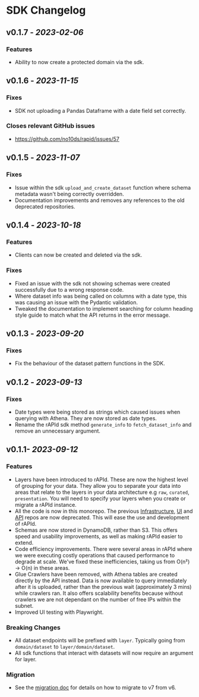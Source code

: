 # SDK Changelog

## v0.1.7 - _2023-02-06_

### Features

- Ability to now create a protected domain via the sdk.

## v0.1.6 - _2023-11-15_

### Fixes

- SDK not uploading a Pandas Dataframe with a date field set correctly.

### Closes relevant GitHub issues

- https://github.com/no10ds/rapid/issues/57

## v0.1.5 - _2023-11-07_

### Fixes

- Issue within the sdk `upload_and_create_dataset` function where schema metadata wasn't being correctly overridden.
- Documentation improvements and removes any references to the old deprecated repositories.

## v0.1.4 - _2023-10-18_

### Features

- Clients can now be created and deleted via the sdk.

### Fixes

- Fixed an issue with the sdk not showing schemas were created successfully due to a wrong response code.
- Where dataset info was being called on columns with a date type, this was causing an issue with the Pydantic validation.
- Tweaked the documentation to implement searching for column heading style guide to match what the API returns in the error message.

## v0.1.3 - _2023-09-20_

### Fixes

- Fix the behaviour of the dataset pattern functions in the SDK.

## v0.1.2 - _2023-09-13_

### Fixes

- Date types were being stored as strings which caused issues when querying with Athena. They are now stored as date types.
- Rename the rAPId sdk method `generate_info` to `fetch_dataset_info` and remove an unnecessary argument.

## v0.1.1- _2023-09-12_

### Features

- Layers have been introduced to rAPId. These are now the highest level of grouping for your data. They allow you to separate your data into areas that relate to the layers in your data architecture e.g `raw`, `curated`, `presentation`. You will need to specify your layers when you create or migrate a rAPId instance.
- All the code is now in this monorepo. The previous [Infrastructure](https://github.com/no10ds/rapid-infrastructure), [UI](https://github.com/no10ds/rapid-ui) and [API](https://github.com/no10ds/rapid-api) repos are now deprecated. This will ease the use and development of rAPId.
- Schemas are now stored in DynamoDB, rather than S3. This offers speed and usability improvements, as well as making rAPId easier to extend.
- Code efficiency improvements. There were several areas in rAPId where we were executing costly operations that caused performance to degrade at scale. We've fixed these inefficiencies, taking us from O(n²) -> O(n) in these areas.
- Glue Crawlers have been removed, with Athena tables are created directly by the API instead. Data is now available to query immediately after it is uploaded, rather than the previous wait (approximately 3 mins) while crawlers ran. It also offers scalability benefits because without crawlers we are not dependant on the number of free IPs within the subnet.
- Improved UI testing with Playwright.

### Breaking Changes

- All dataset endpoints will be prefixed with `layer`. Typically going from `domain/dataset` to `layer/domain/dataset`.
- All sdk functions that interact with datasets will now require an argument for layer.

### Migration

- See the [migration doc](migration.md) for details on how to migrate to v7 from v6.

[Unreleased changes]: https://github.com/no10ds/rapid/compare/v7.0.8...HEAD
[v7.0.8 / v0.1.6 (sdk)]: https://github.com/no10ds/rapid/v7.0.7...v7.0.8
[v7.0.7 / v0.1.5 (sdk)]: https://github.com/no10ds/rapid/v7.0.6...v7.0.7
[v7.0.6 / v0.1.4 (sdk)]: https://github.com/no10ds/rapid/v7.0.5...v7.0.6
[v7.0.5 / v0.1.3 (sdk)]: https://github.com/no10ds/rapid/v7.0.4...v7.0.5
[v7.0.4 / v0.1.2 (sdk)]: https://github.com/no10ds/rapid/v7.0.3...v7.0.4
[v7.0.3 / v0.1.2 (sdk)]: https://github.com/no10ds/rapid/v7.0.2...v7.0.3
[v7.0.2 / v0.1.2 (sdk)]: https://github.com/no10ds/rapid/v7.0.1...v7.0.2
[v7.0.1 / v0.1.2 (sdk)]: https://github.com/no10ds/rapid/v7.0.0...v7.0.1
[v7.0.0 / v0.1.1 (sdk)]: https://github.com/no10ds/rapid/v7.0.0
